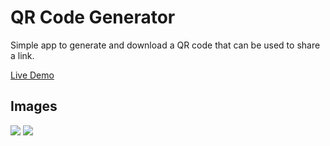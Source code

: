 # QR Code Generator

Simple app to generate and download a QR code that can be used to share a link.

[Live Demo](#)

## Images
<img src="img/website-1.png">
<img src="img/website-2.png">